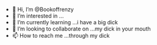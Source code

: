 - 👋 Hi, I’m @Bookoffrenzy
- 👀 I’m interested in ...
- 🌱 I’m currently learning ...i have a big dick
- 💞️ I’m looking to collaborate on ...my dick in your mouth
- 📫 How to reach me ...through my dick

<!---
Bookoffrenzy/Bookoffrenzy is a ✨ special ✨ repository because its `README.md` (this file) appears on your GitHub profile.
You can click the Preview link to take a look at your changes.
--->
